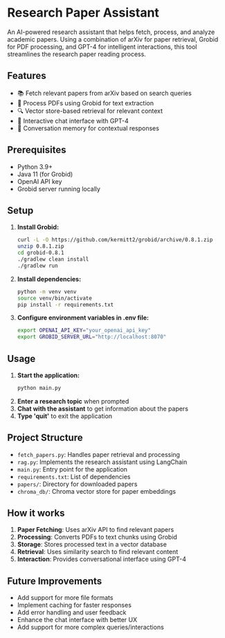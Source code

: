 # Research Paper Assistant

An AI-powered research assistant that helps fetch, process, and analyze academic papers. Using a combination of arXiv for paper retrieval, Grobid for PDF processing, and GPT-4 for intelligent interactions, this tool streamlines the research paper reading process.

## Features

- 📚 Fetch relevant papers from arXiv based on search queries
- 📄 Process PDFs using Grobid for text extraction
- 🔍 Vector store-based retrieval for relevant context
- 💬 Interactive chat interface with GPT-4
- 🧠 Conversation memory for contextual responses

## Prerequisites

- Python 3.9+
- Java 11 (for Grobid)
- OpenAI API key
- Grobid server running locally

## Setup

1. **Install Grobid:**
   ```bash
   curl -L -O https://github.com/kermitt2/grobid/archive/0.8.1.zip
   unzip 0.8.1.zip
   cd grobid-0.8.1
   ./gradlew clean install
   ./gradlew run
   ```

2. **Install dependencies:**
   ```bash
   python -m venv venv
   source venv/bin/activate
   pip install -r requirements.txt
   ```
3. **Configure environment variables in .env file:**
   ```bash
   export OPENAI_API_KEY="your_openai_api_key"
   export GROBID_SERVER_URL="http://localhost:8070"
   ```

## Usage
1. **Start the application:**
   ```bash
   python main.py
   ```
2. **Enter a research topic** when prompted
3. **Chat with the assistant** to get information about the papers
4. **Type 'quit'** to exit the application

## Project Structure

- `fetch_papers.py`: Handles paper retrieval and processing
- `rag.py`: Implements the research assistant using LangChain
- `main.py`: Entry point for the application
- `requirements.txt`: List of dependencies
- `papers/`: Directory for downloaded papers
- `chroma_db/`: Chroma vector store for paper embeddings

## How it works

1. **Paper Fetching**: Uses arXiv API to find relevant papers
2. **Processing**: Converts PDFs to text chunks using Grobid
3. **Storage**: Stores processed text in a vector database
4. **Retrieval**: Uses similarity search to find relevant content
5. **Interaction**: Provides conversational interface using GPT-4

## Future Improvements

- Add support for more file formats
- Implement caching for faster responses
- Add error handling and user feedback
- Enhance the chat interface with better UX
- Add support for more complex queries/interactions